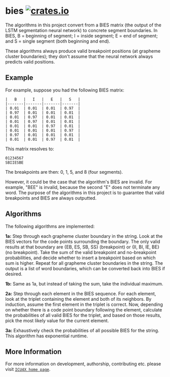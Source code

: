 # bies [![crates.io](http://meritbadge.herokuapp.com/bies)](https://crates.io/crates/bies)

The algorithms in this project convert from a BIES matrix (the output of the LSTM segmentation neural network) to concrete segment boundaries.  In BIES, B = beginning of segment; I = inside segment; E = end of segment; and S = single segment (both beginning and end).

These algorithms always produce valid breakpoint positions (at grapheme cluster boundaries); they don't assume that the neural network always predicts valid positions.

## Example

For example, suppose you had the following BIES matrix:

    |   B   |   I   |   E   |   S   |
    |-------|-------|-------|-------|
    | 0.01  | 0.01  | 0.01  | 0.97  |
    | 0.97  | 0.01  | 0.01  | 0.01  |
    | 0.01  | 0.97  | 0.01  | 0.01  |
    | 0.01  | 0.97  | 0.01  | 0.01  |
    | 0.01  | 0.01  | 0.97  | 0.01  |
    | 0.01  | 0.01  | 0.01  | 0.97  |
    | 0.97  | 0.01  | 0.01  | 0.01  |
    | 0.01  | 0.01  | 0.97  | 0.01  |

This matrix resolves to:

    01234567
    SBIIESBE

The breakpoints are then: 0, 1, 5, and 8 (four segments).

However, it could be the case that the algorithm's BIES are invalid.  For example, "BEE" is invalid, because the second "E" does not terminate any word.  The purpose of the algorithms in this project is to guarantee that valid breakpoints and BIES are always outputted.

## Algorithms

The following algorithms are implemented:

**1a:** Step through each grapheme cluster boundary in the string. Look at the BIES vectors for the code points surrounding the boundary. The only valid results at that boundary are {EB, ES, SB, SS} (breakpoint) or {II, BI, IE, BE} (no breakpoint). Take the sum of the valid breakpoint and no-breakpoint probabilities, and decide whether to insert a breakpoint based on which sum is higher. Repeat for all grapheme cluster boundaries in the string. The output is a list of word boundaries, which can be converted back into BIES if desired.

**1b:** Same as 1a, but instead of taking the sum, take the individual maximum.

**2a:** Step through each element in the BIES sequence. For each element, look at the triplet containing the element and both of its neighbors. By induction, assume the first element in the triplet is correct. Now, depending on whether there is a code point boundary following the element, calculate the probabilities of all valid BIES for the triplet, and based on those results, pick the most likely value for the current element.

**3a:** Exhaustively check the probabilities of all possible BIES for the string. This algorithm has exponential runtime.


## More Information

For more information on development, authorship, contributing etc. please visit [`ICU4X home page`](https://github.com/unicode-org/icu4x).
